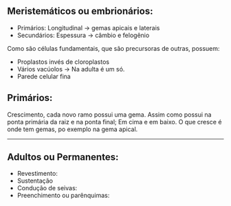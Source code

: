## Meristemáticos ou embrionários:

- Primários: Longitudinal -> gemas apicais e laterais
- Secundários: Espessura  -> câmbio e felogênio 

Como são células fundamentais, que são precursoras de outras, possuem:
- Proplastos invés de cloroplastos
- Vários vacúolos -> Na adulta é um só.
- Parede celular fina


## Primários: 

Crescimento, cada novo ramo possui uma gema. Assim como possui na ponta primária da raiz e na ponta final; Em cima e em baixo.
O que cresce é onde tem gemas, po exemplo na gema apical. 


---

## Adultos ou Permanentes:

- Revestimento:
- Sustentação
- Condução de seivas:
- Preenchimento ou parênquimas:
